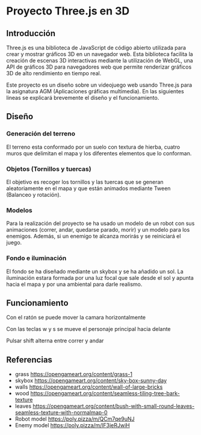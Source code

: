 # Proyecto Three.js en 3D

##  Introducción

Three.js es una biblioteca de JavaScript de código abierto utilizada para crear y mostrar gráficos 3D en un navegador web. Esta biblioteca facilita la creación de escenas 3D interactivas mediante la utilización de WebGL, una API de gráficos 3D para navegadores web que permite renderizar gráficos 3D de alto rendimiento en tiempo real.

Este proyecto es un diseño sobre un videojuego web usando Three.js para la asignatura AGM (Aplicaciones gráficas multimedia). En las siguientes lineas se explicará brevemente el diseño y el funcionamiento.

## Diseño

### Generación del terreno

El terreno esta conformado por un suelo con textura de hierba, cuatro muros que delimitan el mapa y los diferentes elementos que lo conforman.

### Objetos (Tornillos y tuercas)

El objetivo es recoger los tornillos y las tuercas que se generan aleatoriamente en el mapa y que están animados mediante Tween (Balanceo y rotación).

### Modelos

Para la realización del proyecto se ha usado un modelo de un robot con sus animaciones (correr, andar, quedarse parado, morir) y un modelo para los enemigos. Además, si un enemigo te alcanza morirás y se reiniciará el juego.

### Fondo e iluminación

El fondo se ha diseñado mediante un skybox y se ha añadido un sol. La iluminación estara formada por una luz focal que sale desde el sol y apunta hacia el mapa y por una ambiental para darle realismo.

## Funcionamiento

Con el ratón se puede mover la camara horizontalmente

Con las teclas w y s se mueve el personaje principal hacia delante 

Pulsar shift alterna entre correr y andar

## Referencias

* grass https://opengameart.org/content/grass-1
* skybox https://opengameart.org/content/sky-box-sunny-day
* walls https://opengameart.org/content/wall-of-large-bricks
* wood https://opengameart.org/content/seamless-tiling-tree-bark-texture
* leaves https://opengameart.org/content/bush-with-small-round-leaves-seamless-texture-with-normalmap-0
* Robot model https://poly.pizza/m/QCm7qe9uNJ
* Enemy model https://poly.pizza/m/lF3jeRJwiH